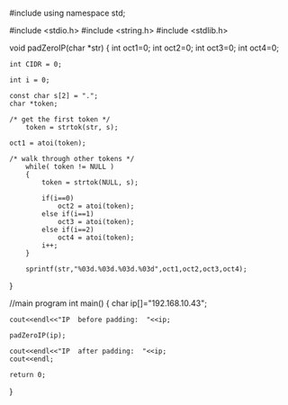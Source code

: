 #include<iostream>
using namespace std;

#include <stdio.h>
#include <string.h>
#include <stdlib.h>

void padZeroIP(char *str)
{
	int oct1=0;
	int oct2=0;
	int oct3=0;
	int oct4=0;

	int CIDR = 0;

	int i = 0;

	const char s[2] = ".";
	char *token;
	
	/* get the first token */
    	token = strtok(str, s);

	oct1 = atoi(token);
	
	/* walk through other tokens */
    	while( token != NULL ) 
    	{
			token = strtok(NULL, s);
			
			if(i==0)
				oct2 = atoi(token);
			else if(i==1)
				oct3 = atoi(token);
			else if(i==2)
				oct4 = atoi(token);
			i++;
    	}
    
    	sprintf(str,"%03d.%03d.%03d.%03d",oct1,oct2,oct3,oct4);
}

//main program
int main()
{
	char ip[]="192.168.10.43";
	

	cout<<endl<<"IP  before padding:  "<<ip;

	padZeroIP(ip); 

	cout<<endl<<"IP  after padding:  "<<ip;
	cout<<endl;
	
	return 0;
}
